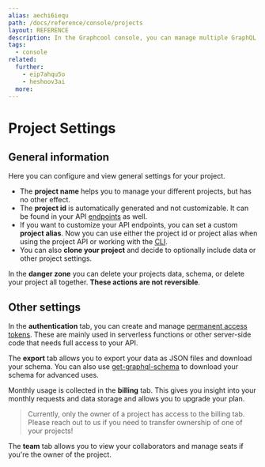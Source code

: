 ```yaml
---
alias: aechi6iequ
path: /docs/reference/console/projects
layout: REFERENCE
description: In the Graphcool console, you can manage multiple GraphQL projects, define your GraphQL schema and create or modify your data set.
tags:
  - console
related:
  further:
    - eip7ahqu5o
    - heshoov3ai
  more:
---
```


# Project Settings

## General information

Here you can configure and view general settings for your project.

* The **project name** helps you to manage your different projects, but has no other effect.
* The **project id** is automatically generated and not customizable. It can be found in your API [endpoints](!alias-yahph3foch#project-endpoints) as well.
* If you want to customize your API endpoints, you can set a custom **project alias**. Now you can use either the project id or project alias when using the project API or working with the [CLI](!alias-kie1quohli).
* You can also **clone your project** and decide to optionally include data or other project settings.

In the **danger zone** you can delete your projects data, schema, or delete your project all together. **These actions are not reversible**.

## Other settings

In the **authentication** tab, you can create and manage [permanent access tokens](!alias-eip7ahqu5o). These are mainly used in serverless functions or other server-side code that needs full access to your API.

The **export** tab allows you to export your data as JSON files and download your schema. You can also use [get-graphql-schema](https://github.com/graphcool/get-graphql-schema) to download your schema for advanced uses.

Monthly usage is collected in the **billing** tab. This gives you insight into your monthly requests and data storage and allows you to upgrade your plan.

> Currently, only the owner of a project has access to the billing tab. Please reach out to us if you need to transfer ownership of one of your projects!

The **team** tab allows you to view your collaborators and manage seats if you're the owner of the project.
